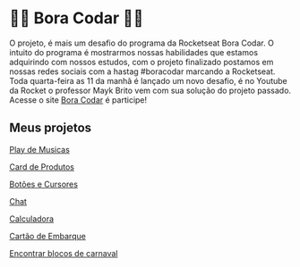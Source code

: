 # 🧑‍💻 Bora Codar 🧑‍💻

O projeto, é mais um desafio do programa da Rocketseat Bora Codar. O intuito do programa é mostrarmos nossas habilidades que estamos adquirindo com nossos estudos, com o projeto finalizado postamos em nossas redes sociais com a hastag #boracodar marcando a Rocketseat. Toda quarta-feira as 11 da manhã é lançado um novo desafio, é no Youtube da Rocket o professor Mayk Brito vem com sua solução do projeto passado. Acesse o site <a href="https://www.boracodar.dev">Bora Codar</a> é participe!

## Meus projetos

<p><a href="https://bora-codar-one.vercel.app/">Play de Musicas</a></p>
<p><a href="https://bora-codar-two.vercel.app/">Card de Produtos</a></p>
<p><a href="https://buttons-icons.vercel.app/">Botões e Cursores</a></p>
<p><a href="https://chat-hazel-nine.vercel.app/">Chat</a></p>
<p><a href="https://calculadora-dev.vercel.app/">Calculadora</a></p>
<p><a href="https://cartao-embarque-three.vercel.app/">Cartão de Embarque</a></p>
<p><a href="https://find-blocks-carnaval.vercel.app/">Encontrar blocos de carnaval</a></p>
